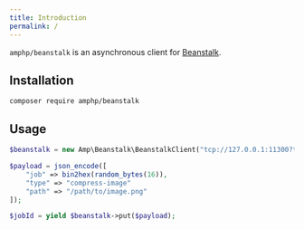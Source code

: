 ```yaml
---
title: Introduction
permalink: /
---
```

`amphp/beanstalk` is an asynchronous client for [Beanstalk](http://kr.github.io/beanstalkd/).

## Installation

```
composer require amphp/beanstalk
```

## Usage

```php
$beanstalk = new Amp\Beanstalk\BeanstalkClient("tcp://127.0.0.1:11300?tube=foobar");

$payload = json_encode([
    "job" => bin2hex(random_bytes(16)),
    "type" => "compress-image"
    "path" => "/path/to/image.png"
]);

$jobId = yield $beanstalk->put($payload);
```
